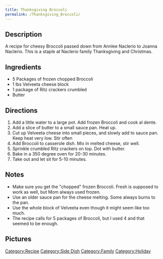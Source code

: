 ```yaml
---
title: Thanksgiving Broccoli
permalink: /Thanksgiving_Broccoli/
---
```


Description
-----------

A recipe for cheesy Broccoli passed down from Annlee Naclerio to Joanna Naclerio. This is a staple at Naclerio family Thanksgiving and Christmas.

Ingredients
-----------

-   5 Packages of frozen chopped Broccoli
-   1 lbs Velveeta cheese block
-   1 package of Ritz crackers crumbled
-   Butter

Directions
----------

1.  Add a little water to a large pot. Add frozen Broccoli and cook al dente.
2.  Add a slice of butter to a small sauce pan. Heat up.
3.  Cut up Velveeta cheese into small pieces, and slowly add to sauce pan. Keep heat very low. Stir often
4.  Add Broccoli to casserole dish. Mix in melted cheese, stir well.
5.  Sprinkle crumbled Ritz crackers on top. Dot with butter.
6.  Bake in a 350 degree oven for 20-30 minutes.
7.  Take out and let sit for 5-10 minutes.

Notes
-----

-   Make sure you get the "chopped" frozen Broccoli. Fresh is supposed to work as well, but Mom always used frozen.
-   Use an older sauce pan for the cheese melting. Some always burns to the pan.
-   Use the whole block of Velveeta even though it might seem like too much.
-   The recipe calls for 5 packages of Broccoli, but I used 4 and that seemed to be enough.

Pictures
--------

[Category:Recipe](/Category:Recipe "wikilink") [Category:Side Dish](/Category:Side_Dish "wikilink") [Category:Family](/Category:Family "wikilink") [Category:Holiday](/Category:Holiday "wikilink")